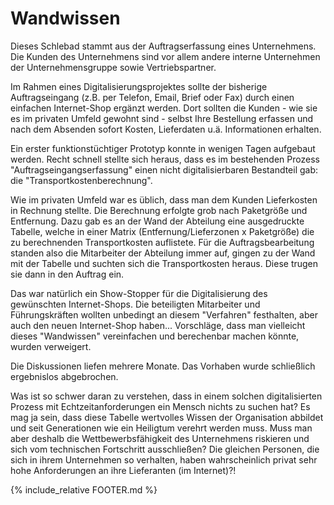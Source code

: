 # Wandwissen

Dieses Schlebad stammt aus der Auftragserfassung eines Unternehmens. Die Kunden des Unternehmens sind vor allem andere interne Unternehmen der Unternehmensgruppe sowie Vertriebspartner. 

Im Rahmen eines Digitalisierungsprojektes sollte der bisherige Auftragseingang (z.B. per Telefon, Email, Brief oder Fax) durch einen einfachen Internet-Shop ergänzt werden. Dort sollten die Kunden - wie sie es im privaten Umfeld gewohnt sind - selbst Ihre Bestellung erfassen und nach dem Absenden sofort Kosten, Lieferdaten u.ä. Informationen erhalten.

Ein erster funktionstüchtiger Prototyp konnte in wenigen Tagen aufgebaut werden. Recht schnell stellte sich heraus, dass es im bestehenden Prozess "Auftragseingangserfassung" einen nicht digitalisierbaren Bestandteil gab: die "Transportkostenberechnung".

Wie im privaten Umfeld war es üblich, dass man dem Kunden Lieferkosten in Rechnung stellte. Die Berechnung erfolgte grob nach Paketgröße und Entfernung. Dazu gab es an der Wand der Abteilung eine ausgedruckte Tabelle, welche in einer Matrix (Entfernung/Lieferzonen x Paketgröße) die zu berechnenden Transportkosten auflistete. Für die Auftragsbearbeitung standen also die Mitarbeiter der Abteilung immer auf, gingen zu der Wand mit der Tabelle und suchten sich die Transportkosten heraus. Diese trugen sie dann in den Auftrag ein.

Das war natürlich ein Show-Stopper für die Digitalisierung des gewünschten Internet-Shops. Die beteiligten Mitarbeiter und Führungskräften wollten unbedingt an diesem "Verfahren" festhalten, aber auch den neuen Internet-Shop haben... Vorschläge, dass man vielleicht dieses "Wandwissen" vereinfachen und berechenbar machen könnte, wurden verweigert. 

Die Diskussionen liefen mehrere Monate. Das Vorhaben wurde schließlich ergebnislos abgebrochen.

Was ist so schwer daran zu verstehen, dass in einem solchen digitalisierten Prozess mit Echtzeitanforderungen ein Mensch nichts zu suchen hat? Es mag ja sein, dass diese Tabelle wertvolles Wissen der Organisation abbildet und seit Generationen wie ein Heiligtum verehrt werden muss. Muss man aber deshalb die Wettbewerbsfähigkeit des Unternehmens riskieren und sich vom technischen Fortschritt ausschließen? Die gleichen Personen, die sich in ihrem Unternehmen so verhalten, haben wahrscheinlich privat sehr hohe Anforderungen an ihre Lieferanten (im Internet)?! 

{% include_relative FOOTER.md %}